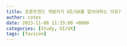 ```yaml
---
title: 프론트엔드 개발자가 UI/UX를 알아야하는 이유?
author: cotes
date: 2023-11-08 11:33:00 +0800
categories: [Study, UI/UX]
tags: [favicon]
---
```

